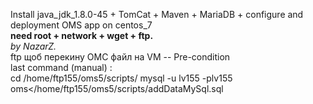 Install java_jdk_1.8.0-45 + TomCat + Maven + MariaDB + configure and deployment OMS app on centos_7 <br>
<b>need root + network + wget + ftp. <br> </b>
<i> by NazarZ. </i> <br>
ftp щоб перекину ОМС файл на VM  -- Pre-condition <br>
last command (manual) : <br>
cd /home/ftp155/oms5/scripts/
mysql -u lv155 -plv155 oms</home/ftp155/oms5/scripts/addDataMySql.sql
